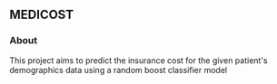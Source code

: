 ## MEDICOST
### About 
This project aims to predict the insurance cost for the given patient's demographics data using a random boost classifier model
